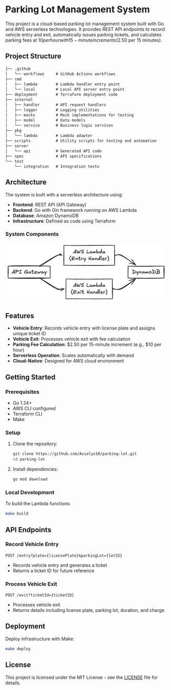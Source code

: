# Parking Lot Management System

This project is a cloud-based parking lot management system built with Go and AWS serverless technologies. It provides REST API endpoints to record vehicle entry and exit, automatically issues parking tickets, and calculates parking fees at $10 per hour with 15-minute increments ($2.50 per 15 minutes).

## Project Structure

```shell
├── .github
│   └── workflows     # GitHub Actions workflows
├── cmd
│   ├── lambda        # Lambda handler entry point
│   └── local         # Local API server entry point
├── deployment        # Terraform deployment code
├── internal
│   ├── handler       # API request handlers
│   ├── logger        # Logging utilities
│   ├── mocks         # Mock implementations for testing
│   ├── model         # Data models
│   └── service       # Business logic services
├── pkg
│   └── lambda        # Lambda adapter
├── scripts           # Utility scripts for testing and automation
├── server
│   └── api           # Generated API code
├── spec              # API specifications
└── test
    └── integration   # Integration tests
```

## Architecture

The system is built with a serverless architecture using:

- **Frontend**: REST API (API Gateway)
- **Backend**: Go with Gin framework running on AWS Lambda
- **Database**: Amazon DynamoDB
- **Infrastructure**: Defined as code using Terraform

### System Components

![Architecture](./docs/architecture.png)

## Features

- **Vehicle Entry**: Records vehicle entry with license plate and assigns unique ticket ID
- **Vehicle Exit**: Processes vehicle exit with fee calculation
- **Parking Fee Calculation**: $2.50 per 15-minute increment (e.g., $10 per hour)
- **Serverless Operation**: Scales automatically with demand
- **Cloud-Native**: Designed for AWS cloud environment

## Getting Started

### Prerequisites

- Go 1.24+
- AWS CLI configured
- Terraform CLI
- Make

### Setup

1. Clone the repository:

   ```bash
   git clone https://github.com/Avielyo10/parking-lot.git
   cd parking-lot
   ```

2. Install dependencies:

   ```bash
   go mod download
   ```

### Local Development

To build the Lambda functions:

```bash
make build
```

## API Endpoints

### Record Vehicle Entry

```
POST /entry?plate={licensePlate}&parkingLot={lotID}
```

- Records vehicle entry and generates a ticket
- Returns a ticket ID for future reference

### Process Vehicle Exit

```
POST /exit?ticketId={ticketID}
```

- Processes vehicle exit
- Returns details including license plate, parking lot, duration, and charge

## Deployment

Deploy infrastructure with Make:

   ```bash
   make deploy
   ```

## License

This project is licensed under the MIT License - see the [LICENSE](./LICENSE) file for details.
